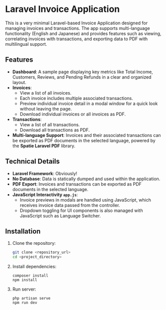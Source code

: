 # Laravel Invoice Application

This is a very minimal Laravel-based Invoice Application designed for managing invoices and transactions. The app supports multi-language functionality (English and Japanese) and provides features such as viewing, correlating invoices with transactions, and exporting data to PDF with multilingual support.

## Features

-   **Dashboard**: A sample page displaying key metrics like Total Income, Customers, Reviews, and Pending Refunds in a clear and organized layout.
-   **Invoices**:
    -   View a list of all invoices.
    -   Each invoice includes multiple associated transactions.
    -   Preview individual invoice detail in a modal window for a quick look without leaving the page.
    -   Download individual invoices or all invoices as PDF.
-   **Transactions**:
    -   View a list of all transactions.
    -   Download all transactions as PDF.
-   **Multi-language Support**: Invoices and their associated transactions can be exported as PDF documents in the selected language, powered by the **Spatie Laravel PDF** library.

## Technical Details

-   **Laravel Framework**: Obviously!
-   **No Database**: Data is statically dumped and used within the application.
-   **PDF Export**: Invoices and transactions can be exported as PDF documents in the selected language.
-   **JavaScript Interactivity `app.js`**:
    -   Invoice previews in modals are handled using JavaScript, which receives invoice data passed from the controller.
    -   Dropdown toggling for UI components is also managed with JavaScript such as Language Switcher.

## Installation

1. Clone the repository:
    ```bash
    git clone <repository_url>
    cd <project_directory>
    ```
2. Install dependencies:
    ```
    composer install
    npm install
    ```
3. Run server:
    ```
    php artisan serve
    npm run dev
    ```
